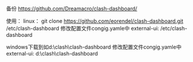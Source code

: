 备份 https://github.com/Dreamacro/clash-dashboard/

使用：
linux：  git clone https://github.com/eorendel/clash-dashboard.git /etc/clash-dashboard
修改配置文件congig.yamle中 external-ui: /etc/clash-dashboard

windows下载到如d:\clash\clash-dashboard
修改配置文件congig.yamle中external-ui: d:\clash\clash-dashboard
